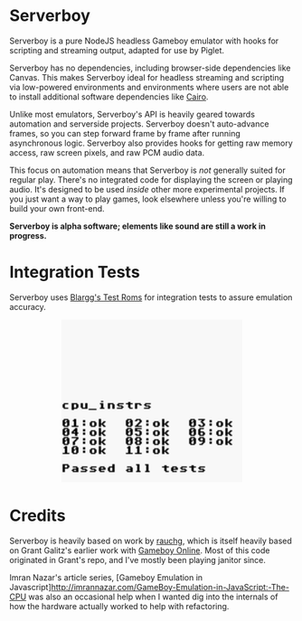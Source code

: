 # Serverboy

Serverboy is a pure NodeJS headless Gameboy emulator with hooks for scripting
and streaming output, adapted for use by Piglet.

Serverboy has no dependencies, including browser-side dependencies like Canvas.
This makes Serverboy ideal for headless streaming and scripting via low-powered
environments and environments where users are not able to install additional
software dependencies like [Cairo](https://www.cairographics.org/).

Unlike most emulators, Serverboy's API is heavily geared towards automation and
serverside projects. Serverboy doesn't auto-advance frames, so you can step
forward frame by frame after running asynchronous logic. Serverboy also provides
hooks for getting raw memory access, raw screen pixels, and raw PCM audio data.

This focus on automation means that Serverboy is *not* generally suited for
regular play. There's no integrated code for displaying the screen or playing
audio. It's designed to be used *inside* other more experimental projects. If
you just want a way to play games, look elsewhere unless you're willing to build
your own front-end.

**Serverboy is alpha software; elements like sound are still a work in progress.**

# Integration Tests

Serverboy uses [Blargg's Test Roms](https://github.com/retrio/gb-test-roms) for
integration tests to assure emulation accuracy.

<div align="center">
    <img alt="cpu" src="./tests/results/cpu.png" width=320 />
</div>

# Credits

Serverboy is heavily based on work by
[rauchg](https://github.com/rauchg/gameboy), which is itself heavily based on
Grant Galitz's earlier work with [Gameboy
Online](https://github.com/taisel/GameBoy-Online). Most of this code originated
in Grant's repo, and I've mostly been playing janitor since.

Imran Nazar's article series, [Gameboy Emulation in
Javascript]http://imrannazar.com/GameBoy-Emulation-in-JavaScript:-The-CPU was
also an occasional help when I wanted dig into the internals of how the hardware
actually worked to help with refactoring.
